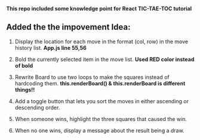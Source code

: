 **This repo included some knowledge point for React TIC-TAE-TOC tutorial**

## Added the the impovement Idea:

1. Display the location for each move in the format (col, row) in the move history list.
   **App.js line 55,56**

2. Bold the currently selected item in the move list.
   **Used RED color instead of bold**

3. Rewrite Board to use two loops to make the squares instead of hardcoding them.
   **this.renderBoard() & this.renderBoard is different things!!**

4. Add a toggle button that lets you sort the moves in either ascending or descending order.
   
5. When someone wins, highlight the three squares that caused the win.

6. When no one wins, display a message about the result being a draw.
